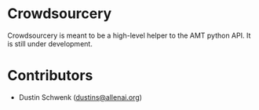 # Crowdsourcery 

Crowdsourcery is meant to be a high-level helper to the AMT python API. It is still under development.

#  Contributors
- Dustin Schwenk (dustins@allenai.org)
